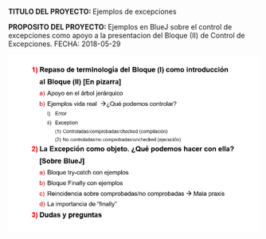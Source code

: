 

<p><b>TITULO DEL PROYECTO: </b>Ejemplos de excepciones</p>
<p><b>PROPOSITO DEL PROYECTO:  </b>Ejemplos en BlueJ sobre el control de excepciones como apoyo
a la presentacion del Bloque (II) de Control de Excepciones.
FECHA: 2018-05-29</p>

<p align="center">
  <img src="resources/Guion_Exposicion_Control_de_Excepciones_Bloque_(II).png">
</p>

